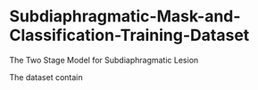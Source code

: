 # Subdiaphragmatic-Mask-and-Classification-Training-Dataset
The Two Stage Model for Subdiaphragmatic Lesion 

The dataset contain 
